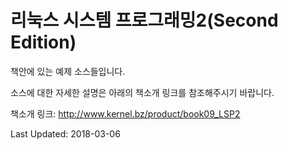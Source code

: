 
# 리눅스 시스템 프로그래밍2(Second Edition)

책안에 있는 예제 소스들입니다.

소스에 대한 자세한 설명은 아래의 책소개 링크를 참조해주시기 바랍니다.

책소개 링크:
http://www.kernel.bz/product/book09_LSP2

Last Updated: 2018-03-06
